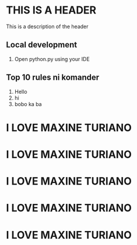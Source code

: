 # THIS IS A HEADER

This is a description of the header

## Local development

1. Open python.py using your IDE

## Top 10 rules ni komander

1. Hello
2. hi
3. bobo ka ba

# I LOVE MAXINE TURIANO

# I LOVE MAXINE TURIANO

# I LOVE MAXINE TURIANO

# I LOVE MAXINE TURIANO

# I LOVE MAXINE TURIANO
